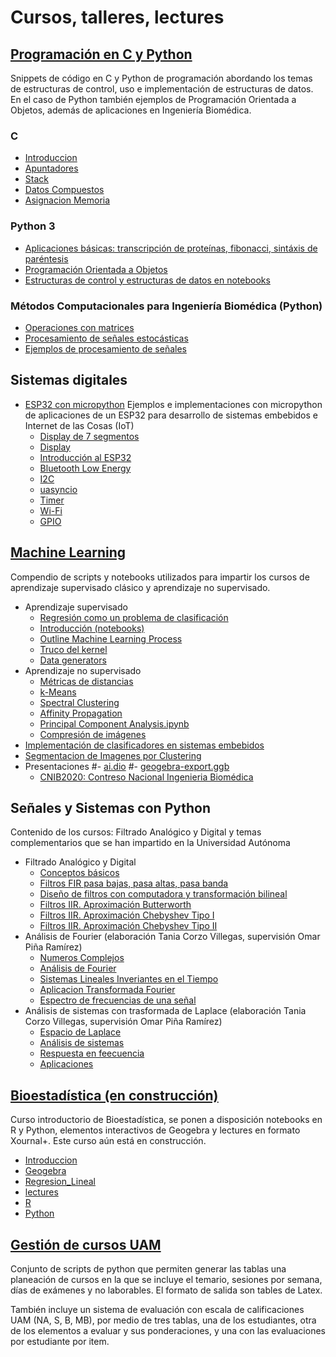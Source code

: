 # Cursos, talleres, lectures

## [Programación en C y Python](programming)
Snippets de código en C y Python de programación abordando los temas de estructuras de control, uso e implementación de estructuras de datos. En el caso de Python también ejemplos de Programación Orientada a Objetos, además de aplicaciones en Ingeniería Biomédica.
### C
  - [Introduccion](programming/C/Introduccion/)
  - [Apuntadores](programming/C/Intermedio/Pointers/)
  - [Stack](programming/C/Intermedio/Stack)
  - [Datos Compuestos](<programming/C/Intermedio/Datos Compuestos/>)
  - [Asignacion Memoria](<programming/C/Intermedio/Asignacion Memoria>)
### Python 3
  - [Aplicaciones básicas: transcripción de proteínas, fibonacci, sintáxis de paréntesis](<programming/python/Python Basico/scr>)
  - [Programación Orientada a Objetos](<programming/python/Python Basico/scr/oop/>)
  - [Estructuras de control y estructuras de datos en notebooks](<programming/python/Python Basico/notebooks/>)
### Métodos Computacionales para Ingeniería Biomédica (Python)
  - [Operaciones con matrices](<programming/python/Procesamiento Señales/>)
  - [Procesamiento de señales estocásticas](<programming/python/Métodos Computacionales/src/4. Procesamiento estocásticos/>)
  - [Ejemplos de procesamiento de señales](<programming/python/Procesamiento Señales/>)

## Sistemas digitales
  - [ESP32 con micropython](microprocessors/micropython/ESP32/)
Ejemplos e implementaciones con micropython de aplicaciones de un ESP32 para desarrollo de sistemas embebidos e Internet de las Cosas (IoT)
    - [Display de 7 segmentos](microprocessors/micropython/ESP32/7SD/)
    - [Display](microprocessors/micropython/ESP32/display/)
    - [Introducción al ESP32](microprocessors/micropython/ESP32/introduccion/)
    - [Bluetooth Low Energy](microprocessors/micropython/ESP32/ble/)
    - [I2C](microprocessors/micropython/ESP32/I2C/)
    - [uasyncio](microprocessors/micropython/ESP32/)
    - [Timer](microprocessors/micropython/ESP32/timer/)
    - [Wi-Fi](microprocessors/micropython/ESP32/wifi/)
    - [GPIO](microprocessors/micropython/ESP32/gpio/)

## [Machine Learning](machine_learning/)
Compendio de scripts y notebooks utilizados para impartir los cursos de aprendizaje supervisado clásico y aprendizaje no supervisado. 
  - Aprendizaje supervisado
    - [Regresión como un problema de clasificación](machine_learning/src/)
    - [Introducción (notebooks)](machine_learning/notebooks/supervised/)
    - [Outline Machine Learning Process](<machine_learning/notebooks/lectures/Outline Machine Learning Process Student.ipynb>)
    - [Truco del kernel](<machine_learning/notebooks/Data generator/Kernel Trick.ipynb>)
    - [Data generators](<machine_learning/notebooks/Data generator/>)
  - Aprendizaje no supervisado
    - [Métricas de distancias](machine_learning/src/unsupervised/)
    - [k-Means](machine_learning/notebooks/unsupervised/k-means.ipynb)
    - [Spectral Clustering](<machine_learning/notebooks/unsupervised/RP_UAM-18-O/Spectral Clustering.ipynb>)
    - [Affinity Propagation](<machine_learning/notebooks/unsupervised/RP_UAM-18-O/Affinity propagation.ipynb>)
    - [Principal Component Analysis.ipynb](<machine_learning/notebooks/unsupervised/RP_UAM-18-O/Principal Component Analysis.ipynb>)
    - [Compresión de imágenes](<machine_learning/notebooks/unsupervised/RP_UAM-18-O/compresion_imagenes.ipynb>)
  - [Implementación de clasificadores en sistemas embebidos](machine_learning/notebooks/supervised/)
  - [Segmentacion de Imagenes por Clustering](<machine_learning/notebooks/unsupervised/RP_UAM-18-O/Segmentacion de Imagenes por Clustering.ipynb>)
  - Presentaciones 
    #- [ai.dio](machine_learning/notebooks/presentaciones/ai.dio)
    #- [geogebra-export.ggb](machine_learning/notebooks/presentaciones/geogebra-export.ggb)
    - [CNIB2020: Contreso Nacional Ingenieria Biomédica](machine_learning/notebooks/presentaciones/CNIB2020.ipynb)

## Señales y Sistemas con Python
Contenido de los cursos: Filtrado Analógico y Digital y temas complementarios que se han impartido en la Universidad Autónoma 
  - Filtrado Analógico y Digital
    - [Conceptos básicos](fayd/notebooks/Conocimientos_Previos/)
    - [Filtros FIR pasa bajas, pasa altas, pasa banda](<fayd/notebooks/Filtros FIR/>)
    - [Diseño de filtros con computadora y transformación bilineal](<fayd/notebooks/Diseño de filtros con computadora/>)
    - [Filtros IIR. Aproximación Butterworth](<fayd/notebooks/Filtros IIR. Aproximación Butterworth/>)
    - [Filtros IIR. Aproximación Chebyshev Tipo I](<fayd/notebooks/Filtros IIR. Aproximación Chebyshev/Concepto de Filtros Chebyshev Tipo I.ipynb>)
    - [Filtros IIR. Aproximación Chebyshev Tipo II](<fayd/notebooks/Filtros IIR. Aproximación Chebyshev/Concepto de Filtros Chebyshev Tipo II.ipynb>)
  - Análisis de Fourier (elaboración Tania Corzo Villegas, supervisión Omar Piña Ramírez)
    - [Numeros Complejos](<fayd/notebooks/Conocimientos_Previos/Numeros Complejos.ipynb>)
    - [Análisis de Fourier](fayd/notebooks/Conocimientos_Previos/SyS_II.ipynb)
    - [Sistemas Lineales Inveriantes en el Tiempo](<fayd/notebooks/Conocimientos_Previos/Sistemas Lineales Inveriantes en el Tiempo.ipynb>)
    - [Aplicacion Transformada Fourier](<fayd/notebooks/Conocimientos_Previos/Aplicacion Transformada Fourier.ipynb>)
    - [Espectro de frecuencias de una señal](<fayd/notebooks/Conocimientos_Previos/Espectro de frecuencias de una señal.ipynb>)
  - Análisis de sistemas con trasformada de Laplace (elaboración Tania Corzo Villegas, supervisión Omar Piña Ramírez)
    - [Espacio de Laplace](<fayd/notebooks/Conocimientos_Previos/Laplace Space.ipynb>)
    - [Análisis de sistemas](fayd/notebooks/Conocimientos_Previos/SyS_I.ipynb)
    - [Respuesta en feecuencia](<fayd/notebooks/Conocimientos_Previos/Diagramas de Bode.ipynb>)
    - [Aplicaciones](fayd/notebooks/Conocimientos_Previos/FAyD.ipynb)

## [Bioestadística (en construcción)](biostatistics/)
Curso introductorio de Bioestadística, se ponen a disposición notebooks en R y Python, elementos interactivos de Geogebra y lectures en formato Xournal+. Este curso aún está en construcción.
  - [Introduccion](biostatistics/Introduccion/)
  - [Geogebra](biostatistics/ggb/)
  - [Regresion_Lineal](biostatistics/Regresion_Lineal/)
  - [lectures](biostatistics/lectures/)
  - [R](biostatistics/R/)
  - [Python](biostatistics/Python/)

## [Gestión de cursos UAM](manage_course/)
Conjunto de scripts de python que permiten generar las tablas una planeación de cursos en la que se incluye el temario, sesiones por semana, días de exámenes y no laborables. El formato de salida son tables de Latex.

También incluye un sistema de evaluación con escala de calificaciones UAM (NA, S, B, MB), por medio de tres tablas, una de los estudiantes, otra de los elementos a evaluar y sus ponderaciones, y una con las evaluaciones por estudiante por item.